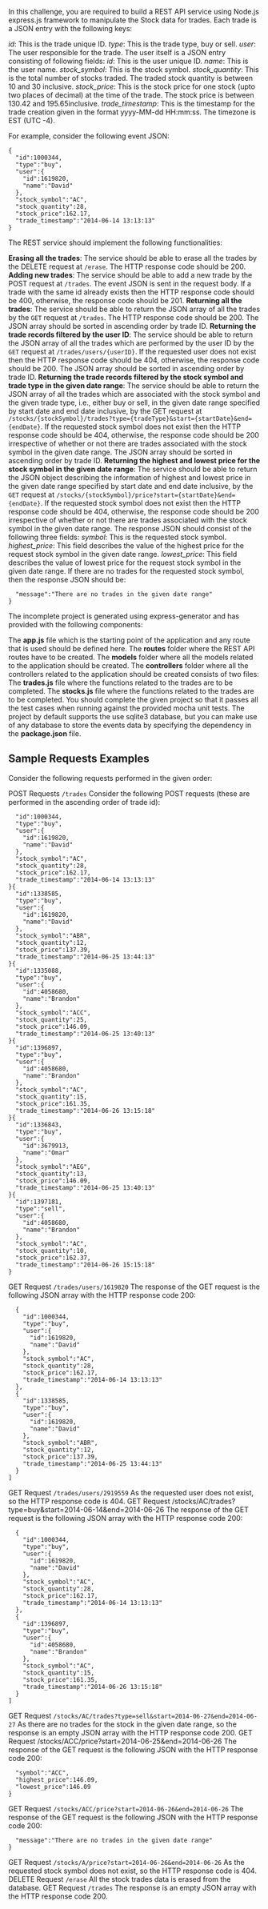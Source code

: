 In this challenge, you are required to build a REST API service using Node.js express.js framework to manipulate the Stock data for trades. Each trade is a JSON entry with the following keys:

_id_: This is the trade unique ID.
_type_: This is the trade type, buy or sell.
_user_: The user responsible for the trade. The user itself is a JSON entry consisting of following fields:
_id_: This is the user unique ID.
_name_: This is the user name.
_stock_symbol_: This is the stock symbol.
_stock_quantity_: This is the total number of stocks traded. The traded stock quantity is between 10 and 30 inclusive.
_stock_price_: This is the stock price for one stock (upto two places of decimal) at the time of the trade. The stock price is between 130.42 and 195.65inclusive.
_trade_timestamp_: This is the timestamp for the trade creation given in the format yyyy-MM-dd HH:mm:ss. The timezone is EST (UTC -4).

For example, consider the following event JSON:

```Trade JSON
{
  "id":1000344,
  "type":"buy",
  "user":{
    "id":1619820,
    "name":"David"
  },
  "stock_symbol":"AC",
  "stock_quantity":28,
  "stock_price":162.17,
  "trade_timestamp":"2014-06-14 13:13:13"
}
```
The REST service should implement the following functionalities:

**Erasing all the trades**: The service should be able to erase all the trades by the DELETE request at `/erase`. The HTTP response code should be 200.
**Adding new trades**: The service should be able to add a new trade by the POST request at `/trades`. The event JSON is sent in the request body. If a trade with the same id already exists then the HTTP response code should be 400, otherwise, the response code should be 201.
**Returning all the trades**: The service should be able to return the JSON array of all the trades by the `GET` request at `/trades`. The HTTP response code should be 200. The JSON array should be sorted in ascending order by trade ID.
**Returning the trade records filtered by the user ID**: The service should be able to return the JSON array of all the trades which are performed by the user ID by the `GET` request at `/trades/users/{userID}`. If the requested user does not exist then the HTTP response code should be 404, otherwise, the response code should be 200. The JSON array should be sorted in ascending order by trade ID.
**Returning the trade records filtered by the stock symbol and trade type in the given date range**: The service should be able to return the JSON array of all the trades which are associated with the stock symbol and the given trade type, i.e., either buy or sell, in the given date range specified by start date and end date inclusive, by the GET request at `/stocks/{stockSymbol}/trades?type={tradeType}&start={startDate}&end={endDate}`. If the requested stock symbol does not exist then the HTTP response code should be 404, otherwise, the response code should be 200 irrespective of whether or not there are trades associated with the stock symbol in the given date range. The JSON array should be sorted in ascending order by trade ID.
**Returning the highest and lowest price for the stock symbol in the given date range**: The service should be able to return the JSON object describing the information of highest and lowest price in the given date range specified by start date and end date inclusive, by the `GET` request at `/stocks/{stockSymbol}/price?start={startDate}&end={endDate}`. If the requested stock symbol does not exist then the HTTP response code should be 404, otherwise, the response code should be 200 irrespective of whether or not there are trades associated with the stock symbol in the given date range. The response JSON should consist of the following three fields:
*symbol*: This is the requested stock symbol.
*highest_price*: This field describes the value of the highest price for the request stock symbol in the given date range.
*lowest_price*: This field describes the value of lowest price for the request stock symbol in the given date range.
If there are no trades for the requested stock symbol, then the response JSON should be:
```{
  "message":"There are no trades in the given date range"
}
```
The incomplete project is generated using express-generator and has  provided with the following components:

The **app.js** file which is the starting point of the application and any route that is used should be defined here.
The **routes** folder where the REST API routes have to be created.
The **models** folder where all the models related to the application should be created.
The **controllers** folder where all the controllers related to the application should be created consists of two files:
The **trades.js** file where the functions related to the trades are to be completed.
The **stocks.js** file where the functions related to the trades are to be completed.
You should complete the given project so that it passes all the test cases when running against the provided mocha unit tests. The project by default supports the use sqlite3 database, but you can make use of any database to store the events data by specifying the dependency in the **package.json** file.

## Sample Requests Examples

Consider the following requests performed in the given order:

POST Requests `/trades`
Consider the following POST requests (these are performed in the ascending order of trade id):
```{
  "id":1000344,
  "type":"buy",
  "user":{
    "id":1619820,
    "name":"David"
  },
  "stock_symbol":"AC",
  "stock_quantity":28,
  "stock_price":162.17,
  "trade_timestamp":"2014-06-14 13:13:13"
}{
  "id":1338585,
  "type":"buy",
  "user":{
    "id":1619820,
    "name":"David"
  },
  "stock_symbol":"ABR",
  "stock_quantity":12,
  "stock_price":137.39,
  "trade_timestamp":"2014-06-25 13:44:13"
}{
  "id":1335088,
  "type":"buy",
  "user":{
    "id":4058680,
    "name":"Brandon"
  },
  "stock_symbol":"ACC",
  "stock_quantity":25,
  "stock_price":146.09,
  "trade_timestamp":"2014-06-25 13:40:13"
}{
  "id":1396897,
  "type":"buy",
  "user":{
    "id":4058680,
    "name":"Brandon"
  },
  "stock_symbol":"AC",
  "stock_quantity":15,
  "stock_price":161.35,
  "trade_timestamp":"2014-06-26 13:15:18"
}{
  "id":1336843,
  "type":"buy",
  "user":{
    "id":3679913,
    "name":"Omar"
  },
  "stock_symbol":"AEG",
  "stock_quantity":13,
  "stock_price":146.09,
  "trade_timestamp":"2014-06-25 13:40:13"
}{
  "id":1397181,
  "type":"sell",
  "user":{
    "id":4058680,
    "name":"Brandon"
  },
  "stock_symbol":"AC",
  "stock_quantity":10,
  "stock_price":162.37,
  "trade_timestamp":"2014-06-26 15:15:18"
}
```

GET Request `/trades/users/1619820`
The response of the GET request is the following JSON array with the HTTP response code 200:
```[
  {
    "id":1000344,
    "type":"buy",
    "user":{
      "id":1619820,
      "name":"David"
    },
    "stock_symbol":"AC",
    "stock_quantity":28,
    "stock_price":162.17,
    "trade_timestamp":"2014-06-14 13:13:13"
  },
  {
    "id":1338585,
    "type":"buy",
    "user":{
      "id":1619820,
      "name":"David"
    },
    "stock_symbol":"ABR",
    "stock_quantity":12,
    "stock_price":137.39,
    "trade_timestamp":"2014-06-25 13:44:13"
  }
]
```

GET Request `/trades/users/2919559`
As the requested user does not exist, so the HTTP response code is 404.
GET Request /stocks/AC/trades?type=buy&start=2014-06-14&end=2014-06-26
The response of the GET request is the following JSON array with the HTTP response code 200:
```[
  {
    "id":1000344,
    "type":"buy",
    "user":{
      "id":1619820,
      "name":"David"
    },
    "stock_symbol":"AC",
    "stock_quantity":28,
    "stock_price":162.17,
    "trade_timestamp":"2014-06-14 13:13:13"
  },
  {
    "id":1396897,
    "type":"buy",
    "user":{
      "id":4058680,
      "name":"Brandon"
    },
    "stock_symbol":"AC",
    "stock_quantity":15,
    "stock_price":161.35,
    "trade_timestamp":"2014-06-26 13:15:18"
  }
]
```

GET Request `/stocks/AC/trades?type=sell&start=2014-06-27&end=2014-06-27`
As there are no trades for the stock in the given date range, so the response is an empty JSON array with the HTTP response code 200.
GET Request /stocks/ACC/price?start=2014-06-25&end=2014-06-26
The response of the GET request is the following JSON with the HTTP response code 200:
```{
  "symbol":"ACC",
  "highest_price":146.09,
  "lowest_price":146.09
}
```

GET Request `/stocks/ACC/price?start=2014-06-26&end=2014-06-26`
The response of the GET request is the following JSON with the HTTP response code 200:
```{
  "message":"There are no trades in the given date range"
}
```

GET Request `/stocks/A/price?start=2014-06-26&end=2014-06-26`
As the requested stock symbol does not exist, so the HTTP response code is 404.
DELETE Request `/erase`
All the stock trades data is erased from the database.
GET Request `/trades`
The response is an empty JSON array with the HTTP response code 200.
